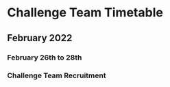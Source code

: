 # Challenge Team Timetable

## February 2022

### February 26th to 28th

### Challenge Team Recruitment

###

